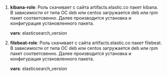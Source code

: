 1. 	**kibana-role**:   Роль скачивает с сайта artifacts.elastic.co пакет kibana. В зависимости от типа ОС deb или centos загружается deb или rpm пакет соответсвенно. Далее производится установка и конфигурация установленного пакета.    		     
	
	**vars**:
		elasticsearch_version
			
2. 	**filebeat-role**: Роль скачивает с сайта artifacts.elastic.co пакет filebeat. В зависимости от типа ОС deb или centos загружается deb или rpm пакет соответсвенно. Далее производится установка и конфигурация установленного пакета.  
	
	**vars**:
		elasticsearch_version
